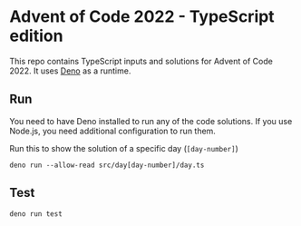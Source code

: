 # Advent of Code 2022 - TypeScript edition

This repo contains TypeScript inputs and solutions for Advent of Code 2022. It uses [Deno](https://deno.land/) as a runtime.

## Run

You need to have Deno installed to run any of the code solutions. If you use Node.js, you need additional configuration to run them.

Run this to show the solution of a specific day (`[day-number]`)

`deno run --allow-read src/day[day-number]/day.ts`

## Test

`deno run test`